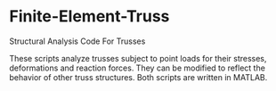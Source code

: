 # Finite-Element-Truss
Structural Analysis Code For Trusses

These scripts analyze trusses subject to point loads for their stresses, deformations and reaction forces. They can be modified to reflect the behavior
of other truss structures.
Both scripts are written in MATLAB.
